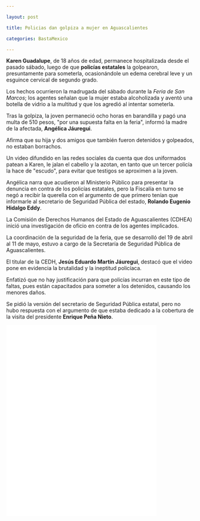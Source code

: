 ```yaml
---

layout: post

title: Policias dan golpiza a mujer en Aguascalientes

categories: BastaMexico

---
```


<p><strong>Karen Guadalupe</strong>, de 18 a&ntilde;os de edad, permanece hospitalizada desde el pasado s&aacute;bado, luego de que&nbsp;<strong>polic&iacute;as estatales</strong>&nbsp;la golpearon, presuntamente para someterla, ocasion&aacute;ndole un edema cerebral leve y un esguince cervical de segundo grado.</p>
<p>Los hechos ocurrieron la madrugada del s&aacute;bado durante la&nbsp;<em>Feria de San Marcos</em>; los agentes se&ntilde;alan que la mujer estaba alcoholizada y avent&oacute; una botella de vidrio a la multitud y que los agredi&oacute; al intentar someterla.</p>
<p>Tras la golpiza, la joven permaneci&oacute; ocho horas en barandilla y pag&oacute; una multa de 510 pesos, "por una supuesta falta en la feria", inform&oacute; la madre de la afectada,&nbsp;<strong>Ang&eacute;lica J&aacute;uregui</strong>.</p>
<p>Afirma que su hija y dos amigos que tambi&eacute;n fueron detenidos y golpeados, no estaban borrachos.</p>
<p>Un video difundido en las redes sociales da cuenta que dos uniformados patean a Karen, le jalan el cabello y la azotan, en tanto que un tercer polic&iacute;a la hace de "escudo", para evitar que testigos se aproximen a la joven.</p>
<p>Ang&eacute;lica narra que acudieron al Ministerio P&uacute;blico para presentar la denuncia en contra de los polic&iacute;as estatales, pero la Fiscal&iacute;a en turno se neg&oacute; a recibir la querella con el argumento de que primero ten&iacute;an que informarle al secretario de Seguridad P&uacute;blica del estado,&nbsp;<strong>Rolando Eugenio Hidalgo Eddy</strong>.</p>
<p>La Comisi&oacute;n de Derechos Humanos del Estado de Aguascalientes (CDHEA) inici&oacute; una investigaci&oacute;n de oficio en contra de los agentes implicados.</p>
<p>La coordinaci&oacute;n de la seguridad de la feria, que se desarroll&oacute; del 19 de abril al 11 de mayo, estuvo a cargo de la Secretar&iacute;a de Seguridad P&uacute;blica de Aguascalientes.</p>
<p>El titular de la CEDH,&nbsp;<strong>Jes&uacute;s Eduardo Mart&iacute;n J&aacute;uregui</strong>, destac&oacute; que el video pone en evidencia la brutalidad y la ineptitud polic&iacute;aca.</p>
<p>Enfatiz&oacute; que no hay justificaci&oacute;n para que polic&iacute;as incurran en este tipo de faltas, pues est&aacute;n capacitados para someter a los detenidos, causando los menores da&ntilde;os.</p>
<p>Se pidi&oacute; la versi&oacute;n del secretario de Seguridad P&uacute;blica estatal, pero no hubo respuesta con el argumento de que estaba dedicado a la cobertura de la visita del presidente&nbsp;<strong>Enrique Pe&ntilde;a Nieto</strong>.</p>
<iframe width="80%" height="510" src="//www.youtube.com/embed/QSiZtrLr0XM" frameborder="0" allowfullscreen></iframe>
